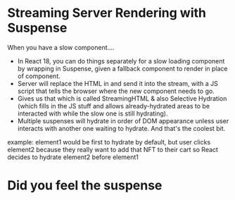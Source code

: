 # Streaming Server Rendering with Suspense #

When you have a slow component....

- In React 18, you can do things separately for a slow loading component by wrapping in Suspense, given a fallback component to render in place of component.
- Server will replace the HTML in and send it into the stream, with a JS script that tells the browser where the new component needs to go.
- Gives us that which is called StreamingHTML & also Selective Hydration (which fills in the JS stuff and allows already-hydrated areas to be interacted with while the slow one is still hydrating).
- Multiple suspenses will hydrate in order of DOM appearance unless user interacts with another one waiting to hydrate. And that's the coolest bit.

example: element1 would be first to hydrate by default, but user clicks element2 because they really want to add that NFT to their cart so React decides to hydrate element2 before element1

# Did you feel the suspense #